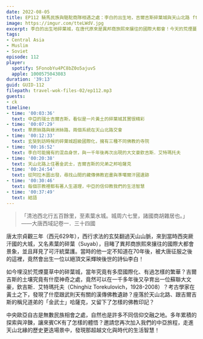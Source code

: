 ```yaml
---
date: 2022-08-05
title: EP112 騎馬民族與駱駝商隊相遇之處：李白的出生地，吉爾吉斯碎葉城與天山北路 ft. 中亞之心 FUN絲路 CK郭麗敏
image: https://imgur.com/tteLWdV.jpg
excerpt: 李白的出生地碎葉城，在唐代原來是異邦商旅熙來攘往的國際大都會！今天的荒煙蔓草之中，埋藏著怎樣的過往輝煌？不起眼的角落中，留下哪些佛教信仰的印記？邀請您再次加入我們的中亞旅程，走進天山北緣的歷史更迭場景中，發現那超越文化與時代的生活智慧！
tags:
- Central Asia
- Muslim
- Soviet
episode: 112
player:
  spotify: 5FonobYu4PC8bZ0o5ajuvS
  apple: 1000575043083
duration: '39:13'
guid: GUID-112
filepath: travel-wok-files-02/ep112.mp3
guests:
- ck
timeline:
- time: '00:03:36'
  text: 中亞的瑞士吉爾吉斯，看似是一片黃土的碎葉城其實很精彩
- time: '00:07:29'
  text: 草原絲路與綠洲絲路，兩個系統在天山北路交會
- time: '00:12:33'
  text: 玄奘到訪時候的碎葉城超級國際化，擁有三種不同佛教的寺院
- time: '00:16:52'
  text: 李白可能擁有的混血身世，與一千年後再次出現的大文豪欽吉斯．艾特瑪托夫
- time: '00:20:38'
  text: 天山北路上住著金武士，吉爾吉斯的兄弟之邦哈薩克
- time: '00:24:54'
  text: 從阿拉木圖出發，尋找山間的藏傳佛教岩畫與準噶爾汗國遺跡
- time: '00:30:46'
  text: 每個宗教裡都有著人生道理，中亞的信仰教我們的生活智慧
- time: '00:37:49'
  text: 結語
---
```

> 「清池西北行五百餘里，至素葉水城。城周六七里，諸國商胡雜居也。」——大唐西域記卷一．三十四國

唐太宗貞觀三年（西元629年），西行求法的玄奘翻過天山山脈，來到當時西突厥汗國的大城，又名素葉的碎葉（Suyab），目睹了異邦商旅熙來攘往的國際大都會景象，並且拜見了可汗統葉護。當時的他一定不知道在70年後，被大唐征服之後的這裡，竟然會出生一位以絕頂文采輝映後世的詩仙李白！

如今埋沒於荒煙蔓草中的碎葉城，當年究竟有多麼國際化、有過怎樣的繁華？吉爾吉斯的土壤究竟有什麼神奇之處，竟然可以在一千多年後又孕育出一位蘇聯大文豪，欽吉斯．艾特瑪托夫（Chinghiz Torekulovich，1928-2008）？考古學家在黃土之下，發現了什麼跟武則天有關的漢傳佛教遺跡？座落於天山北路、跟吉爾吉斯的稱兄道弟的「金武士」哈薩克，又留下了怎樣的佛教印記？

中央歐亞自古是無數民族相會之處，自然也是許多不同信仰交融之地。多年累積的探索與淬鍊，讓來賓CK有了怎樣的體悟？邀請您再次加入我們的中亞旅程，走進天山北緣的歷史更迭場景中，發現那超越文化與時代的生活智慧！
